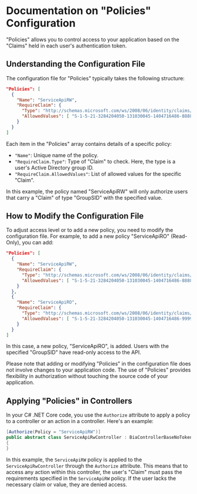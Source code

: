 # Documentation on "Policies" Configuration

"Policies" allows you to control access to your application based on the "Claims" held in each user's authentication token.

## Understanding the Configuration File

The configuration file for "Policies" typically takes the following structure:

```json
"Policies": [
  {
    "Name": "ServiceApiRW",
    "RequireClaim": {
      "Type": "http://schemas.microsoft.com/ws/2008/06/identity/claims/groupsid",
      "AllowedValues": [ "S-1-5-21-3284204050-131030045-1404716486-888888" ]
    }
  }
]
```

Each item in the "Policies" array contains details of a specific policy:

- `"Name"`: Unique name of the policy.
- `"RequireClaim.Type"`: Type of "Claim" to check. Here, the type is a user's Active Directory group ID.
- `"RequireClaim.AllowedValues"`: List of allowed values for the specific "Claim".

In this example, the policy named "ServiceApiRW" will only authorize users that carry a "Claim" of type "GroupSID" with the specified value.

## How to Modify the Configuration File

To adjust access level or to add a new policy, you need to modify the configuration file. For example, to add a new policy "ServiceApiRO" (Read-Only), you can add:

```json
"Policies": [
  {
    "Name": "ServiceApiRW",
    "RequireClaim": {
      "Type": "http://schemas.microsoft.com/ws/2008/06/identity/claims/groupsid",
      "AllowedValues": [ "S-1-5-21-3284204050-131030045-1404716486-888888" ]
    }
  },
  {
    "Name": "ServiceApiRO",
    "RequireClaim": {
      "Type": "http://schemas.microsoft.com/ws/2008/06/identity/claims/groupsid",
      "AllowedValues": [ "S-1-5-21-3284204050-131030045-1404716486-999999" ]
    }
  }
]
```
In this case, a new policy, "ServiceApiRO", is added. Users with the specified "GroupSID" have read-only access to the API. 

Please note that adding or modifying "Policies" in the configuration file does not involve changes to your application code. The use of "Policies" provides flexibility in authorization without touching the source code of your application.

## Applying "Policies" in Controllers 

In your C# .NET Core code, you use the `Authorize` attribute to apply a policy to a controller or an action in a controller. Here's an example:

```csharp
[Authorize(Policy = "ServiceApiRW")]
public abstract class ServiceApiRwController : BiaControllerBaseNoToken
{
}
```
In this example, the `ServiceApiRW` policy is applied to the `ServiceApiRwController` through the `Authorize` attribute. This means that to access any action within this controller, the user's "Claim" must pass the requirements specified in the `ServiceApiRW` policy. If the user lacks the necessary claim or value, they are denied access.